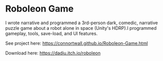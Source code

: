 # **Roboleon Game**
I wrote narrative and programmed a 3rd-person dark, comedic, narrative puzzle game about a robot alone in space (Unity's HDRP).I programmed gameplay, tools, save-load, and UI features.

See project here: https://connortwall.github.io/Roboleon-Game.html

Download here: https://dadiu.itch.io/roboleon
